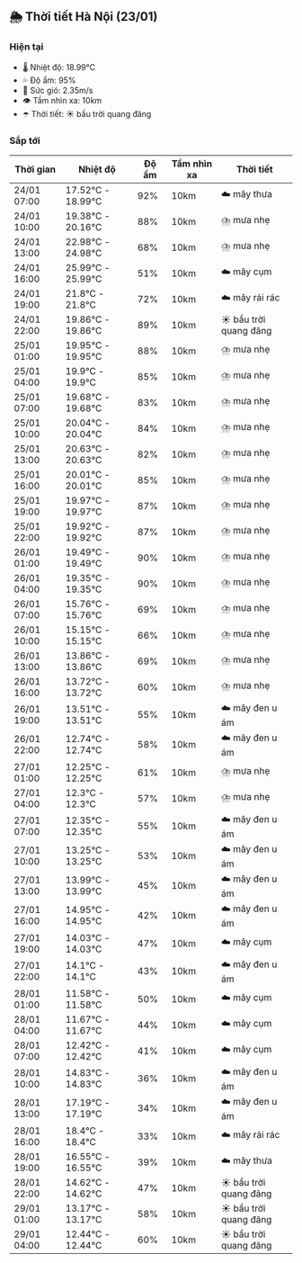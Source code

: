 ## 🌦️ Thời tiết Hà Nội (23/01)

### Hiện tại

- 🌡️ Nhiệt độ: 18.99℃
- 💦 Độ ẩm: 95%
- 💨 Sức gió: 2.35m/s
- 👁️ Tầm nhìn xa: 10km
- ☂️ Thời tiết: ☀️ bầu trời quang đãng

### Sắp tới

| Thời gian | Nhiệt độ | Độ ẩm | Tầm nhìn xa | Thời tiết |
| --- | --- | --- | --- | --- |
| 24/01 07:00 | 17.52℃ - 18.99℃ | 92% | 10km | ☁️ mây thưa |
| 24/01 10:00 | 19.38℃ - 20.16℃ | 88% | 10km | ⛈️ mưa nhẹ |
| 24/01 13:00 | 22.98℃ - 24.98℃ | 68% | 10km | ⛈️ mưa nhẹ |
| 24/01 16:00 | 25.99℃ - 25.99℃ | 51% | 10km | ☁️ mây cụm |
| 24/01 19:00 | 21.8℃ - 21.8℃ | 72% | 10km | ☁️ mây rải rác |
| 24/01 22:00 | 19.86℃ - 19.86℃ | 89% | 10km | ☀️ bầu trời quang đãng |
| 25/01 01:00 | 19.95℃ - 19.95℃ | 88% | 10km | ⛈️ mưa nhẹ |
| 25/01 04:00 | 19.9℃ - 19.9℃ | 85% | 10km | ⛈️ mưa nhẹ |
| 25/01 07:00 | 19.68℃ - 19.68℃ | 83% | 10km | ⛈️ mưa nhẹ |
| 25/01 10:00 | 20.04℃ - 20.04℃ | 84% | 10km | ⛈️ mưa nhẹ |
| 25/01 13:00 | 20.63℃ - 20.63℃ | 82% | 10km | ⛈️ mưa nhẹ |
| 25/01 16:00 | 20.01℃ - 20.01℃ | 85% | 10km | ⛈️ mưa nhẹ |
| 25/01 19:00 | 19.97℃ - 19.97℃ | 87% | 10km | ⛈️ mưa nhẹ |
| 25/01 22:00 | 19.92℃ - 19.92℃ | 87% | 10km | ⛈️ mưa nhẹ |
| 26/01 01:00 | 19.49℃ - 19.49℃ | 90% | 10km | ⛈️ mưa nhẹ |
| 26/01 04:00 | 19.35℃ - 19.35℃ | 90% | 10km | ⛈️ mưa nhẹ |
| 26/01 07:00 | 15.76℃ - 15.76℃ | 69% | 10km | ⛈️ mưa nhẹ |
| 26/01 10:00 | 15.15℃ - 15.15℃ | 66% | 10km | ⛈️ mưa nhẹ |
| 26/01 13:00 | 13.86℃ - 13.86℃ | 69% | 10km | ⛈️ mưa nhẹ |
| 26/01 16:00 | 13.72℃ - 13.72℃ | 60% | 10km | ⛈️ mưa nhẹ |
| 26/01 19:00 | 13.51℃ - 13.51℃ | 55% | 10km | ☁️ mây đen u ám |
| 26/01 22:00 | 12.74℃ - 12.74℃ | 58% | 10km | ☁️ mây đen u ám |
| 27/01 01:00 | 12.25℃ - 12.25℃ | 61% | 10km | ⛈️ mưa nhẹ |
| 27/01 04:00 | 12.3℃ - 12.3℃ | 57% | 10km | ⛈️ mưa nhẹ |
| 27/01 07:00 | 12.35℃ - 12.35℃ | 55% | 10km | ☁️ mây đen u ám |
| 27/01 10:00 | 13.25℃ - 13.25℃ | 53% | 10km | ☁️ mây đen u ám |
| 27/01 13:00 | 13.99℃ - 13.99℃ | 45% | 10km | ☁️ mây đen u ám |
| 27/01 16:00 | 14.95℃ - 14.95℃ | 42% | 10km | ☁️ mây đen u ám |
| 27/01 19:00 | 14.03℃ - 14.03℃ | 47% | 10km | ☁️ mây cụm |
| 27/01 22:00 | 14.1℃ - 14.1℃ | 43% | 10km | ☁️ mây đen u ám |
| 28/01 01:00 | 11.58℃ - 11.58℃ | 50% | 10km | ☁️ mây cụm |
| 28/01 04:00 | 11.67℃ - 11.67℃ | 44% | 10km | ☁️ mây cụm |
| 28/01 07:00 | 12.42℃ - 12.42℃ | 41% | 10km | ☁️ mây cụm |
| 28/01 10:00 | 14.83℃ - 14.83℃ | 36% | 10km | ☁️ mây đen u ám |
| 28/01 13:00 | 17.19℃ - 17.19℃ | 34% | 10km | ☁️ mây đen u ám |
| 28/01 16:00 | 18.4℃ - 18.4℃ | 33% | 10km | ☁️ mây rải rác |
| 28/01 19:00 | 16.55℃ - 16.55℃ | 39% | 10km | ☁️ mây thưa |
| 28/01 22:00 | 14.62℃ - 14.62℃ | 47% | 10km | ☀️ bầu trời quang đãng |
| 29/01 01:00 | 13.17℃ - 13.17℃ | 58% | 10km | ☀️ bầu trời quang đãng |
| 29/01 04:00 | 12.44℃ - 12.44℃ | 60% | 10km | ☀️ bầu trời quang đãng |
